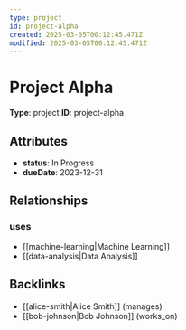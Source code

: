 ```yaml
---
type: project
id: project-alpha
created: 2025-03-05T00:12:45.471Z
modified: 2025-03-05T00:12:45.471Z
---
```


# Project Alpha

**Type**: project
**ID**: project-alpha

## Attributes

- **status**: In Progress
- **dueDate**: 2023-12-31

## Relationships

### uses

- [[machine-learning|Machine Learning]]
- [[data-analysis|Data Analysis]]

## Backlinks

- [[alice-smith|Alice Smith]] (manages)
- [[bob-johnson|Bob Johnson]] (works_on)

